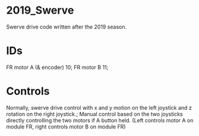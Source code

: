 # 2019_Swerve
Swerve drive code written after the 2019 season.

# IDs
FR motor A (& encoder) 10;
FR motor B             11;


# Controls
Normally, swerve drive control with x and y motion on the left joystick and z rotation on the right joystick.;
Manual control based on the two joysticks directly controlling the two motors if A button held. (Left controls motor A on module FR, right controls motor B on module FR)
